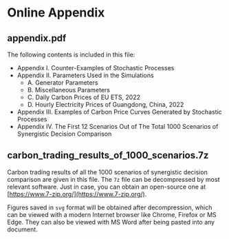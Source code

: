 # Online Appendix
## appendix.pdf
The following contents is included in this file:
- Appendix I. Counter-Examples of Stochastic Processes
- Appendix II. Parameters Used in the Simulations
    - A. Generator Parameters
    - B. Miscellaneous Parameters
    - C. Daily Carbon Prices of EU ETS, 2022
    - D. Hourly Electricity Prices of Guangdong, China, 2022
- Appendix III. Examples of Carbon Price Curves Generated by Stochastic Processes
- Appendix IV. The First 12 Scenarios Out of The Total 1000 Scenarios of Synergistic Decision Comparison

## carbon_trading_results_of_1000_scenarios.7z
Carbon trading results of all the 1000 scenarios of synergistic decision comparison are given in this file. The `7z` file can be decompressed by most relevant software. Just in case, you can obtain an open-source one at [https://www.7-zip.org/](https://www.7-zip.org/).

Figures saved in `svg` format will be obtained after decompression, which can be viewed with a modern Internet browser like Chrome, Firefox or MS Edge. They can also be viewed with MS Word after being pasted into any document.
